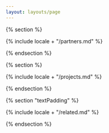 ```yaml
---
layout: layouts/page
---
```


{% section %}

{% include locale + "/partners.md" %}

{% endsection %}

{% section %}

{% include locale + "/projects.md" %}

{% endsection %}

{% section "textPadding" %}

{% include locale + "/related.md" %}

{% endsection %}

